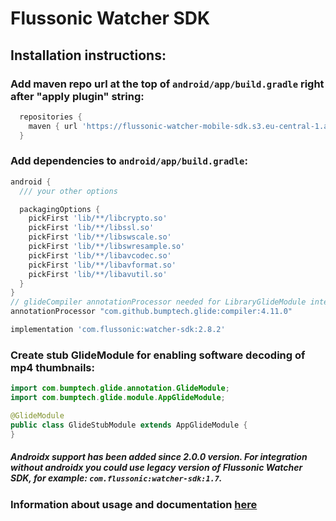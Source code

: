 # Flussonic Watcher SDK

## Installation instructions:

### Add maven repo url at the top of `android/app/build.gradle` right after "apply plugin" string:

```groovy
  repositories {
    maven { url 'https://flussonic-watcher-mobile-sdk.s3.eu-central-1.amazonaws.com/android/watcher-sdk/release'
  }
```

### Add dependencies to `android/app/build.gradle`:

```groovy
android {
  /// your other options

  packagingOptions {
    pickFirst 'lib/**/libcrypto.so'
    pickFirst 'lib/**/libssl.so'
    pickFirst 'lib/**/libswscale.so'
    pickFirst 'lib/**/libswresample.so'
    pickFirst 'lib/**/libavcodec.so'
    pickFirst 'lib/**/libavformat.so'
    pickFirst 'lib/**/libavutil.so'
  }
}
// glideCompiler annotationProcessor needed for LibraryGlideModule integration
annotationProcessor "com.github.bumptech.glide:compiler:4.11.0"

implementation 'com.flussonic:watcher-sdk:2.8.2'
```

### Create stub GlideModule for enabling software decoding of mp4 thumbnails:

```java
import com.bumptech.glide.annotation.GlideModule;
import com.bumptech.glide.module.AppGlideModule;

@GlideModule
public class GlideStubModule extends AppGlideModule {
}
```

##### Androidx support has been added since 2.0.0 version. For integration without androidx you could use legacy version of Flussonic Watcher SDK, for example: `com.flussonic:watcher-sdk:1.7`.

### Information about usage and documentation [here](https://flussonic.com/doc/watcher/sdk-android/integration-of-flussonic-watcher-sdk-into-apps-for-android)